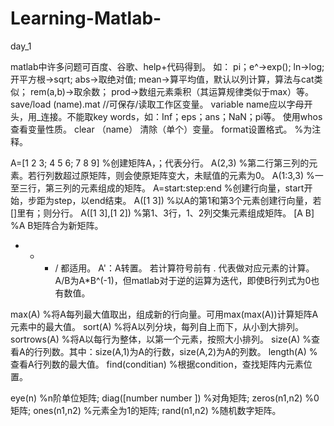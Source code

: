 # Learning-Matlab-
day_1

matlab中许多问题可百度、谷歌、help+代码得到。  如： pi；e^->exp();  ln->log;  开平方根->sqrt;  abs->取绝对值;  mean->算平均值，默认以列计算，算法与cat类似；  rem(a,b)->取余数；  prod->数组元素乘积（其运算规律类似于max）等。
save/load (name).mat    //可保存/读取工作区变量。
variable name应以字母开头，用_连接。不能取key words，如：Inf；eps；ans；NaN；pi等。
使用whos查看变量性质。  clear （name） 清除（单个）变量。  format设置格式。  %为注释。

A=[1 2 3; 4 5 6; 7 8 9]    %创建矩阵A，；代表分行。
A(2,3)                     %第二行第三列的元素。若行列数超过原矩阵，则会使原矩阵变大，未赋值的元素为0。
A(1:3,3)                   %一至三行，第三列的元素组成的矩阵。
A=start:step:end           %创建行向量，start开始，步距为step，以end结束。
A([1 3])                   %以A的第1和第3个元素创建行向量，若[]里有；则分行。
A([1 3],[1 2])             %第1、3行，1、2列交集元素组成矩阵。
[A B]                      %A B矩阵合为新矩阵。

+ - * / 都适用。
A'：A转置。    若计算符号前有 . 代表做对应元素的计算。    A/B为A*B^(-1)，但matlab对于逆的运算为迭代，即使B行列式为0也有数值。

max(A)                  %将A每列最大值取出，组成新的行向量。可用max(max(A))计算矩阵A元素中的最大值。
sort(A)                 %将A以列分块，每列自上而下，从小到大排列。
sortrows(A)             %将A以每行为整体，以第一个元素，按照大小排列。
size(A)                 %查看A的行列数。其中：size(A,1)为A的行数，size(A,2)为A的列数。
length(A)               %查看A行列数的最大值。
find(conditian)         %根据condition，查找矩阵内元素位置。

eye(n) %n阶单位矩阵;   diag([number number     ]) %对角矩阵;   zeros(n1,n2) %0矩阵;   ones(n1,n2) %元素全为1的矩阵;   rand(n1,n2) %随机数字矩阵。
